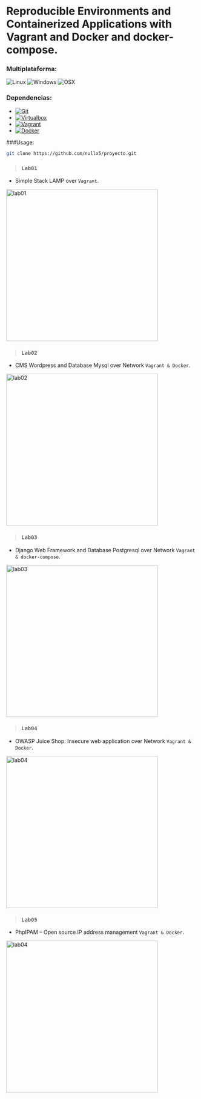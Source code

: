 # Reproducible Environments and Containerized Applications with Vagrant and Docker and docker-compose.

### Multiplataforma: 
![Linux](https://img.shields.io/badge/-Linux-red?logo=linux) ![Windows](https://img.shields.io/badge/-Windows-blue?logo=windows) ![OSX](https://img.shields.io/badge/-OSX-black?logo=apple)

### Dependencias:
- [![Git](https://img.shields.io/badge/Git-latest-green)](https://git-scm.com/downloads)
- [![Virtualbox](https://img.shields.io/badge/Virtualbox-v6.1.26-green)](https://www.virtualbox.org/wiki/Download_Old_Builds_6_1)
- [![Vagrant](https://img.shields.io/badge/Vagrant%20-v2.2.19-green)](https://www.vagrantup.com/downloads)
- [![Docker](https://img.shields.io/badge/Docker-v20.10.16-green)](https://www.docker.com/)

###Usage:

```bash
git clone https://github.com/nullx5/proyecto.git
```

> ### `Lab01`
- Simple Stack LAMP over `Vagrant`.
<img src="https://i.imgur.com/1y6zDiz.png" alt="lab01" style="width:400px;"/>

> ### `Lab02`
- CMS Wordpress and Database Mysql over Network `Vagrant & Docker`.
<img src="https://i.imgur.com/6Mxuzhy.png" alt="lab02" style="width:400px;"/>

> ### `Lab03`
- Django Web Framework and Database Postgresql over Network `Vagrant & docker-compose`.
<img src="https://i.imgur.com/gSt3BbW.png" alt="lab03" style="width:400px;"/>

> ### `Lab04`
- OWASP Juice Shop: Insecure web application over Network `Vagrant & Docker`.
<img src="https://i.imgur.com/bXy9d5j.png" alt="lab04" style="width:400px;"/>

> ### `Lab05`
- PhpIPAM – Open source IP address management `Vagrant & Docker`.
<img src="https://i.imgur.com/os28UjY.png" alt="lab04" style="width:400px;"/>
